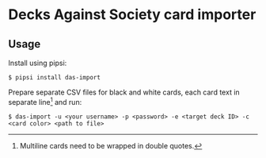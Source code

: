 # Decks Against Society card importer

## Usage

Install using pipsi:
```shell
$ pipsi install das-import
```

Prepare separate CSV files for black and white cards, each card text in separate line[^1] and run:
```
$ das-import -u <your username> -p <password> -e <target deck ID> -c <card color> <path to file>
```

[^1]: Multiline cards need to be wrapped in double quotes.
